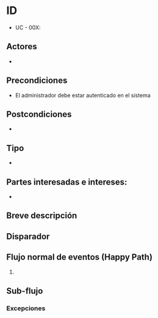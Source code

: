 # ID
 - UC - 00X: 
 
## Actores
 * 

## Precondiciones
 * El administrador debe estar autenticado en el sistema

## Postcondiciones
 * 
   
## Tipo 
 * 

## Partes interesadas e intereses:
- 

## Breve descripción


## Disparador

## Flujo normal de eventos (Happy Path)
1. 



## Sub-flujo 

### Excepciones

